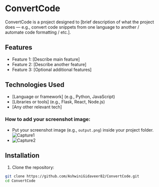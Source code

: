 # ConvertCode

ConvertCode is a project designed to [brief description of what the project does — e.g., convert code snippets from one language to another / automate code formatting / etc.].

## Features

- Feature 1: [Describe main feature]
- Feature 2: [Describe another feature]
- Feature 3: [Optional additional features]

## Technologies Used

- [Language or framework] (e.g., Python, JavaScript)
- [Libraries or tools] (e.g., Flask, React, Node.js)
- [Any other relevant tech]

### How to add your screenshot image:
- Put your screenshot image (e.g., `output.png`) inside your project folder.
![Capture1](https://github.com/user-attachments/assets/db8ea0a6-6ca2-4909-98ec-fcda96a71929)
- ![Capture2](https://github.com/user-attachments/assets/8409d7cb-8fef-457f-8dc3-87ed9af78aaa)


## Installation

1. Clone the repository:

```bash
git clone https://github.com/AshwiniGidaveer82/ConvertCode.git
cd ConvertCode
